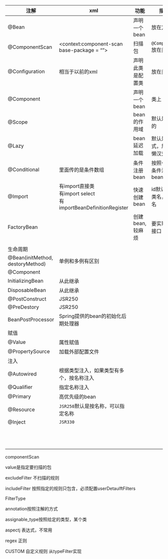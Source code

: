 | 注解                             | xml                                                          | 功能             | 描述                       |
| -------------------------------- | ------------------------------------------------------------ | ---------------- | -------------------------- |
| @Bean                            | <bean>                                                       | 声明一个bean     | 放在方法上                 |
| @ComponentScan                   | <context:component-scan base-package = “”>                   | 扫描包           | `@Component`放在类上       |
| @Configuration                   | 相当于以前的xml                                              | 声明此类是配置类 | 放在类上                   |
| @Component                       |                                                              | 声明一个bean     | 类上                       |
| @Scope                           |                                                              | bean的作用域     | 默认是单例的               |
| @Lazy                            |                                                              | bean延迟加载     | 默认是饿汉式，加上是懒汉式 |
| @Conditional                     | 里面传的是条件数组                                           | 条件注册bean     | 按照一定的条件注册bean     |
| @Import                          | 有import直接类<br />有import select<br />有importBeanDefinitionRegister | 快速创建bean     | id默认是全类名，带包名     |
| FactoryBean                      |                                                              | 创建bean,较麻烦  | 要实现这个接口             |
|                                  |                                                              |                  |                            |
| 生命周期                         |                                                              |                  |                            |
| @Bean(initMethod, destoryMethod) | 单例和多例有区别                                             |                  |                            |
| @Component                       |                                                              |                  |                            |
| InitializingBean                 | 从此继承                                                     |                  |                            |
| DisposableBean                   | 从此继承                                                     |                  |                            |
| @PostConstruct                   | JSR250                                                       |                  |                            |
| @PreDestory                      | JSR250                                                       |                  |                            |
| BeanPostProcessor                | Spring提供的bean的初始化后期处理器                           |                  |                            |
| 赋值                             |                                                              |                  |                            |
| @Value                           | 属性赋值                                                     |                  |                            |
| @PropertySource                  | 加载外部配置文件                                             |                  |                            |
| 注入                             |                                                              |                  |                            |
| @Autowired                       | 根据类型注入，如果类型有多个，按名称注入                     |                  |                            |
| @Qualifier                       | 指定名称注入                                                 |                  |                            |
| @Primary                         | 高优先级的bean                                               |                  |                            |
| @Resource                        | `JSR250`默认是按名称，可以指定名称                           |                  |                            |
| @Inject                          | `JSR330`                                                     |                  |                            |
|                                  |                                                              |                  |                            |
|                                  |                                                              |                  |                            |
|                                  |                                                              |                  |                            |
|                                  |                                                              |                  |                            |
|                                  |                                                              |                  |                            |
|                                  |                                                              |                  |                            |
|                                  |                                                              |                  |                            |
|                                  |                                                              |                  |                            |
|                                  |                                                              |                  |                            |
|                                  |                                                              |                  |                            |
|                                  |                                                              |                  |                            |
|                                  |                                                              |                  |                            |



componentScan 

value是指定要扫描的包

excludeFilter 不扫描的规则

includeFilter 按照指定的规则只包含，必须配置userDetaulftFilters



FilterType

annotation按照注解的方式

assignable_type按照给定的类型，某个类

aspectj 表达式，不常用

regex 正则

CUSTOM 自定义规则 从typeFilter实现

